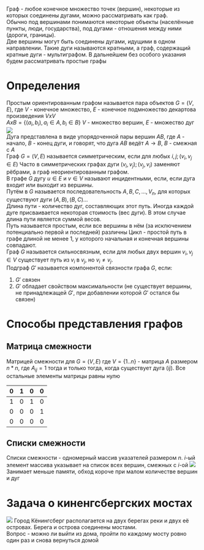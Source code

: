 Граф - любое конечное множество точек (вершин), некоторые из которых соединены дугами, можно рассматривать как граф.  
Обычно под вершинами понимаются некоторые объекты (населённые пункты, люди, государства), под дугами - отношения между ними (дороги, границы).   
Две вершины могут быть соединены дугами, идущими в одном направлении. Такие дуги называются кратными, а граф, содержащий кратные дуги - мультиграфом. В дальнейшем без особого указания будем рассматривать простые графы  

# Определения
Простым ориентированным графом называется пара объектов $G=(V,E)$, где $V$ - конечное множество, $E$ - конечное подмножество декартова произведения $VxV$  
$AxB=\{(a_{i},b_{i}), a_{i}\in{A},b_{i}\in{B}\}$
$V$ - множество вершин, $E$ - множество дуг
![](Пример%20графа.png)  
Дуга представлена в виде упорядоченной пары вершин $AB$, где $A$ - начало, $B$ - конец дуги, и говорят, что дуга $AB$ ведёт $A\to{B}$, $B$ - смежная с $A$  
Граф $G=(V,E)$ называется симметрическим, если для любых $i,j;(v_{i},v_{j}\in{E})$ 
Часто в симметрических графах дуги $(v_{i},v_{j});(v_{j},v_{i})$ заменяют рёбрами, а граф неориентированным графом.  
В графе $G$ дугу $u\in{E}$ и $v\in{V}$ называют инцидентными, если, если дуга входит или выходит из вершины.  
Путём в $G$ называется последовательность $A,B,C,...,V_{n}$, для которых существуют дуги $(A,B),(B,C)...$  
Длина пути - количество дуг, составляющих этот путь. Иногда каждой дуге присваивается некоторая стоимость (вес дуги). В этом случае длина пути является суммой весов.  
Путь называется простым, если все вершины в нём (за исключением потенциально первой и последней) различны
Цикл - простой путь в графе длиной не менее 1, у которого начальная и конечная вершины совпадают.  
Граф $G$ называется сильносвязным, если для любых двух вершин $v_{i},v_{j}\in{V}$ существует путь из $v_{i}$ в $v_{j}$, но $v_{i}\ne{v_{j}}$.  
Подграф $G'$ называется компонентой связности графа $G$, если:  
1. $G'$ связен  
2. $G'$ обладает свойством максимальности (не существует вершины, не принадлежащей $G'$, при добавлении которой $G'$ остался бы связен)  
# Способы представления графов
## Матрица смежности
Матрицей смежности для $G=(V,E)$ где $V=\{1..n\}$ - матрица $A$ размером $n*n$, где $A_{ij}=1$ тогда и только тогда, когда существует дуга $(ij)$. Все остальные элементы матрицы равны нулю

| 0   | 1   | 0   | 0   |
| --- | --- | --- | --- |
| 1   | 0   | 1   | 0   |
| 0   | 0   | 0   | 1   |
| 0   | 0   | 0   | 0   | 
## Списки смежности
Списки смежности - одномерный массив указателей размером $n$. $i$-ый элемент массива указывает на список всех вершин, смежных с $i$-ой
![](Список%20смежности.png)
Занимает меньше памяти, обход короче при малом количестве вершин и дуг
# Задача о киненгсбергских мостах
![](Pasted%20image%2020231020131700.png)
Город Кёнингсберг располагается на двух берегах реки и двух её островах. Берега и острова соединены мостами.  
Вопрос - можно ли выйти из дома, пройти по каждому мосту ровно один раз и снова вернуться домой